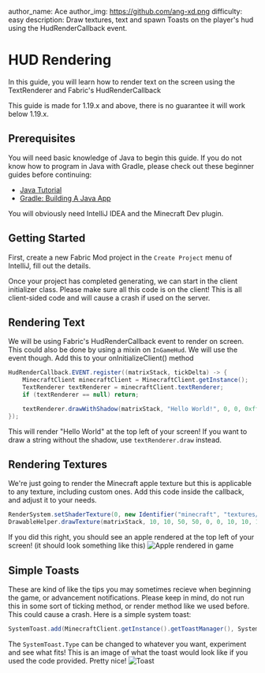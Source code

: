 author_name: Ace
author_img: https://github.com/ang-xd.png
difficulty: easy
description: Draw textures, text and spawn Toasts on the player's hud using the HudRenderCallback event.

# HUD Rendering

In this guide, you will learn how to render text on the screen using the TextRenderer and Fabric's HudRenderCallback

This guide is made for 1.19.x and above, there is no guarantee it will work below 1.19.x.

## Prerequisites

You will need basic knowledge of Java to begin this guide. If you do not know how to program in Java with Gradle, please check out these beginner guides before continuing:

- [Java Tutorial](https://www.w3schools.com/java/)
- [Gradle: Building A Java App](https://www.baeldung.com/gradle-building-a-java-app)

You will obviously need IntelliJ IDEA and the Minecraft Dev plugin.

## Getting Started

First, create a new Fabric Mod project in the `Create Project` menu of IntelliJ, fill out the details.

Once your project has completed generating, we can start in the client initializer class.
Please make sure all this code is on the client! This is all client-sided code and will cause a crash if used on the server.

## Rendering Text
We will be using Fabric's HudRenderCallback event to render on screen. This could also be done by using a mixin on `InGameHud`. We will use the event though. Add this to your onInitializeClient() method
```java
HudRenderCallback.EVENT.register((matrixStack, tickDelta) -> {
    MinecraftClient minecraftClient = MinecraftClient.getInstance();
    TextRenderer textRenderer = minecraftClient.textRenderer;
    if (textRenderer == null) return;

    textRenderer.drawWithShadow(matrixStack, "Hello World!", 0, 0, 0xffffff);
});
```
This will render "Hello World" at the top left of your screen! If you want to draw a string without the shadow, use `textRenderer.draw` instead.

## Rendering Textures
We're just going to render the Minecraft apple texture but this is applicable to any texture, including custom ones. Add this code inside the callback, and adjust it to your needs.
```java
RenderSystem.setShaderTexture(0, new Identifier("minecraft", "textures/item/apple.png")); // Set the texture to render
DrawableHelper.drawTexture(matrixStack, 10, 10, 50, 50, 0, 0, 10, 10, 10, 10); // Render on the screen at X:10 Y:10 and size 50
```
If you did this right, you should see an apple rendered at the top left of your screen! (it should look something like this)
![Apple rendered in game](/images/hud_rendering/applerender.png)

## Simple Toasts
These are kind of like the tips you may sometimes recieve when beginning the game, or advancement notifications. Please keep in mind, do not run this in some sort of ticking method, or render method like we used before. This could cause a crash. Here is a simple system toast:
```java
SystemToast.add(MinecraftClient.getInstance().getToastManager(), SystemToast.Type.TUTORIAL_HINT, Text.literal("Title"), Text.literal("This is a description"));
``` 
The `SystemToast.Type` can be changed to whatever you want, experiment and see what fits! This is an image of what the toast would look like if you used the code provided. Pretty nice!
![Toast](/images/hud_rendering/toast.png)